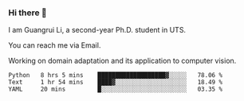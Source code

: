 ### Hi there 👋

<!--
**Solacex/Solacex** is a ✨ _special_ ✨ repository because its `README.md` (this file) appears on your GitHub profile.

Here are some ideas to get you started:

- 🔭 I’m currently working on ...
- 🌱 I’m currently learning ...
- 👯 I’m looking to collaborate on ...
- 🤔 I’m looking for help with ...
- 💬 Ask me about ...
- 📫 How to reach me: ...
- 😄 Pronouns: ...
- ⚡ Fun fact: ...
-->
I am Guangrui Li, a second-year Ph.D. student in UTS.

You can reach me via Email.

Working on domain adaptation and its application to computer vision. 
<!--START_SECTION:waka-->
```text
Python   8 hrs 5 mins    ███████████████████▓░░░░░   78.06 % 
Text     1 hr 54 mins    ████▓░░░░░░░░░░░░░░░░░░░░   18.49 % 
YAML     20 mins         █░░░░░░░░░░░░░░░░░░░░░░░░   03.35 % 
```
<!--END_SECTION:waka-->
